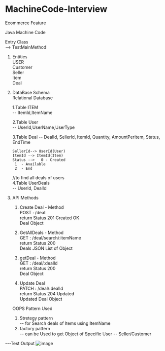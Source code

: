 # MachineCode-Interview   
Ecommerce Feature   

Java Machine Code    

Entry Class    
--> TestMainMethod    

1. Entities    
     USER    
        Customer  
        Seller    
     Item  
     Deal  
   
   
2. DataBase Schema  
  Relational Database  

    1.Table ITEM  
    -- ItemId,ItemName   

    2.Table User   
    -- UserId,UserName,UserType   

    3.Table Deal
    -- DealId, SellerId, ItemId, Quantity, AmountPerItem, Status, EndTime    

       SellerId--> UserId(User)   
       ItemId --> ItemId(Item)   
       Status -->   0 - Created   
        1  - Available   
        2  - End     

    //to find all deals of users   
    4.Table UserDeals   
    -- UserId, DealId  

3. API Methods    

    1. Create Deal - Method   
    POST : /deal   
    return Status 201 Created OK   
            Deal Object    

    2. GetAllDeals - Method   
    GET : /deal/search/:itemName  
    return Status 200   
            Deals JSON List of Object  
            
    3. getDeal - Method  
    GET : /deal/:dealId  
    return Status 200   
            Deal Object   

    4. Update Deal  
    PATCH : /deal/:dealId   
    return Status 204 Updated   
          Updated Deal Object   


   OOPS Pattern Used   
   1. Stretegy pattern  
   -- for Search deals of Items using ItemName   
   2. factory pattern  
   -- can be Used to get Object of Specific User -- Seller/Customer  

---Test Output
![image](https://user-images.githubusercontent.com/74495322/146478757-5b620d6e-db00-4e56-9577-75ccf66fd513.png)


